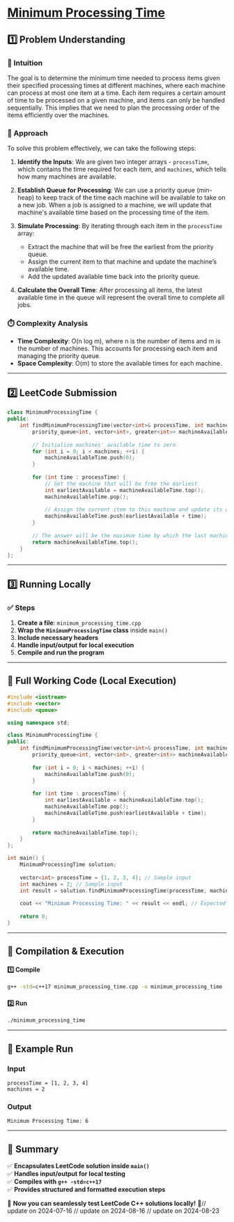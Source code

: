 # **[Minimum Processing Time](https://leetcode.com/problems/minimum-processing-time/description/)**  

## **1️⃣ Problem Understanding**  
### **📌 Intuition**  
The goal is to determine the minimum time needed to process items given their specified processing times at different machines, where each machine can process at most one item at a time. Each item requires a certain amount of time to be processed on a given machine, and items can only be handled sequentially. This implies that we need to plan the processing order of the items efficiently over the machines.  

### **🚀 Approach**  
To solve this problem effectively, we can take the following steps:

1. **Identify the Inputs**: We are given two integer arrays - `processTime`, which contains the time required for each item, and `machines`, which tells how many machines are available.

2. **Establish Queue for Processing**: We can use a priority queue (min-heap) to keep track of the time each machine will be available to take on a new job. When a job is assigned to a machine, we will update that machine's available time based on the processing time of the item.

3. **Simulate Processing**: By iterating through each item in the `processTime` array:
   - Extract the machine that will be free the earliest from the priority queue.
   - Assign the current item to that machine and update the machine’s available time.
   - Add the updated available time back into the priority queue.

4. **Calculate the Overall Time**: After processing all items, the latest available time in the queue will represent the overall time to complete all jobs.

### **⏱️ Complexity Analysis**  
- **Time Complexity**: O(n log m), where n is the number of items and m is the number of machines. This accounts for processing each item and managing the priority queue.
- **Space Complexity**: O(m) to store the available times for each machine.

---  

## **2️⃣ LeetCode Submission**  
```cpp
class MinimumProcessingTime {
public:
    int findMinimumProcessingTime(vector<int>& processTime, int machines) {
        priority_queue<int, vector<int>, greater<int>> machineAvailableTime;
        
        // Initialize machines' available time to zero
        for (int i = 0; i < machines; ++i) {
            machineAvailableTime.push(0);
        }
        
        for (int time : processTime) {
            // Get the machine that will be free the earliest
            int earliestAvailable = machineAvailableTime.top();
            machineAvailableTime.pop();
            
            // Assign the current item to this machine and update its available time
            machineAvailableTime.push(earliestAvailable + time);
        }
        
        // The answer will be the maximum time by which the last machine becomes free
        return machineAvailableTime.top();
    }
};
```  

---  

## **3️⃣ Running Locally**  
### **✅ Steps**  
1. **Create a file**: `minimum_processing_time.cpp`  
2. **Wrap the `MinimumProcessingTime` class** inside `main()`  
3. **Include necessary headers**  
4. **Handle input/output for local execution**  
5. **Compile and run the program**  

---  

## **📝 Full Working Code (Local Execution)**  
```cpp
#include <iostream>
#include <vector>
#include <queue>

using namespace std;

class MinimumProcessingTime {
public:
    int findMinimumProcessingTime(vector<int>& processTime, int machines) {
        priority_queue<int, vector<int>, greater<int>> machineAvailableTime;
        
        for (int i = 0; i < machines; ++i) {
            machineAvailableTime.push(0);
        }
        
        for (int time : processTime) {
            int earliestAvailable = machineAvailableTime.top();
            machineAvailableTime.pop();
            machineAvailableTime.push(earliestAvailable + time);
        }
        
        return machineAvailableTime.top();
    }
};

int main() {
    MinimumProcessingTime solution;
    
    vector<int> processTime = {1, 2, 3, 4}; // Sample input
    int machines = 2; // Sample input
    int result = solution.findMinimumProcessingTime(processTime, machines);
    
    cout << "Minimum Processing Time: " << result << endl; // Expected output: 6
    
    return 0;
}
```  

---  

## **🔧 Compilation & Execution**  
#### **1️⃣ Compile**  
```bash
g++ -std=c++17 minimum_processing_time.cpp -o minimum_processing_time
```  

#### **2️⃣ Run**  
```bash
./minimum_processing_time
```  

---  

## **🎯 Example Run**  
### **Input**  
```
processTime = [1, 2, 3, 4]
machines = 2
```  
### **Output**  
```
Minimum Processing Time: 6
```  

---  

## **📌 Summary**  
✅ **Encapsulates LeetCode solution inside `main()`**  
✅ **Handles input/output for local testing**  
✅ **Compiles with `g++ -std=c++17`**  
✅ **Provides structured and formatted execution steps**  

🚀 **Now you can seamlessly test LeetCode C++ solutions locally!** 🚀// update on 2024-07-16
// update on 2024-08-16
// update on 2024-08-23
